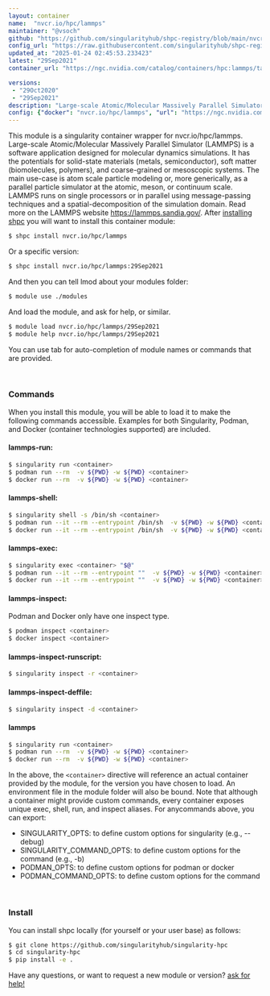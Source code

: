 ```yaml
---
layout: container
name:  "nvcr.io/hpc/lammps"
maintainer: "@vsoch"
github: "https://github.com/singularityhub/shpc-registry/blob/main/nvcr.io/hpc/lammps/container.yaml"
config_url: "https://raw.githubusercontent.com/singularityhub/shpc-registry/main/nvcr.io/hpc/lammps/container.yaml"
updated_at: "2025-01-24 02:45:53.233423"
latest: "29Sep2021"
container_url: "https://ngc.nvidia.com/catalog/containers/hpc:lammps/tags"

versions:
 - "29Oct2020"
 - "29Sep2021"
description: "Large-scale Atomic/Molecular Massively Parallel Simulator (LAMMPS) is a software application designed for molecular dynamics simulations. It has the potentials for solid-state materials (metals, semiconductor), soft matter (biomolecules, polymers), and coarse-grained or mesoscopic systems. The main use-case is atom scale particle modeling or, more generically, as a parallel particle simulator at the atomic, meson, or continuum scale. LAMMPS runs on single processors or in parallel using message-passing techniques and a spatial-decomposition of the simulation domain. Read more on the LAMMPS website https://lammps.sandia.gov/."
config: {"docker": "nvcr.io/hpc/lammps", "url": "https://ngc.nvidia.com/catalog/containers/hpc:lammps/tags", "maintainer": "@vsoch", "description": "Large-scale Atomic/Molecular Massively Parallel Simulator (LAMMPS) is a software application designed for molecular dynamics simulations. It has the potentials for solid-state materials (metals, semiconductor), soft matter (biomolecules, polymers), and coarse-grained or mesoscopic systems. The main use-case is atom scale particle modeling or, more generically, as a parallel particle simulator at the atomic, meson, or continuum scale. LAMMPS runs on single processors or in parallel using message-passing techniques and a spatial-decomposition of the simulation domain. Read more on the LAMMPS website https://lammps.sandia.gov/.", "latest": {"29Sep2021": "sha256:6c40caaa7c2aadd0e49748ddef584a7d88235651479e416919ced889e2156596"}, "tags": {"29Oct2020": "sha256:c6cf2371ad7eb491925e58cc28ee0ef9f0bd84a15634bb0e7f818c7d07e8877e", "29Sep2021": "sha256:6c40caaa7c2aadd0e49748ddef584a7d88235651479e416919ced889e2156596"}, "filter": ["2021"], "features": {"gpu": true}}
---
```


This module is a singularity container wrapper for nvcr.io/hpc/lammps.
Large-scale Atomic/Molecular Massively Parallel Simulator (LAMMPS) is a software application designed for molecular dynamics simulations. It has the potentials for solid-state materials (metals, semiconductor), soft matter (biomolecules, polymers), and coarse-grained or mesoscopic systems. The main use-case is atom scale particle modeling or, more generically, as a parallel particle simulator at the atomic, meson, or continuum scale. LAMMPS runs on single processors or in parallel using message-passing techniques and a spatial-decomposition of the simulation domain. Read more on the LAMMPS website https://lammps.sandia.gov/.
After [installing shpc](#install) you will want to install this container module:


```bash
$ shpc install nvcr.io/hpc/lammps
```

Or a specific version:

```bash
$ shpc install nvcr.io/hpc/lammps:29Sep2021
```

And then you can tell lmod about your modules folder:

```bash
$ module use ./modules
```

And load the module, and ask for help, or similar.

```bash
$ module load nvcr.io/hpc/lammps/29Sep2021
$ module help nvcr.io/hpc/lammps/29Sep2021
```

You can use tab for auto-completion of module names or commands that are provided.

<br>

### Commands

When you install this module, you will be able to load it to make the following commands accessible.
Examples for both Singularity, Podman, and Docker (container technologies supported) are included.

#### lammps-run:

```bash
$ singularity run <container>
$ podman run --rm  -v ${PWD} -w ${PWD} <container>
$ docker run --rm  -v ${PWD} -w ${PWD} <container>
```

#### lammps-shell:

```bash
$ singularity shell -s /bin/sh <container>
$ podman run --it --rm --entrypoint /bin/sh  -v ${PWD} -w ${PWD} <container>
$ docker run --it --rm --entrypoint /bin/sh  -v ${PWD} -w ${PWD} <container>
```

#### lammps-exec:

```bash
$ singularity exec <container> "$@"
$ podman run --it --rm --entrypoint ""  -v ${PWD} -w ${PWD} <container> "$@"
$ docker run --it --rm --entrypoint ""  -v ${PWD} -w ${PWD} <container> "$@"
```

#### lammps-inspect:

Podman and Docker only have one inspect type.

```bash
$ podman inspect <container>
$ docker inspect <container>
```

#### lammps-inspect-runscript:

```bash
$ singularity inspect -r <container>
```

#### lammps-inspect-deffile:

```bash
$ singularity inspect -d <container>
```



#### lammps

```bash
$ singularity run <container>
$ podman run --rm  -v ${PWD} -w ${PWD} <container>
$ docker run --rm  -v ${PWD} -w ${PWD} <container>
```


In the above, the `<container>` directive will reference an actual container provided
by the module, for the version you have chosen to load. An environment file in the
module folder will also be bound. Note that although a container
might provide custom commands, every container exposes unique exec, shell, run, and
inspect aliases. For anycommands above, you can export:

 - SINGULARITY_OPTS: to define custom options for singularity (e.g., --debug)
 - SINGULARITY_COMMAND_OPTS: to define custom options for the command (e.g., -b)
 - PODMAN_OPTS: to define custom options for podman or docker
 - PODMAN_COMMAND_OPTS: to define custom options for the command

<br>

### Install

You can install shpc locally (for yourself or your user base) as follows:

```bash
$ git clone https://github.com/singularityhub/singularity-hpc
$ cd singularity-hpc
$ pip install -e .
```

Have any questions, or want to request a new module or version? [ask for help!](https://github.com/singularityhub/singularity-hpc/issues)